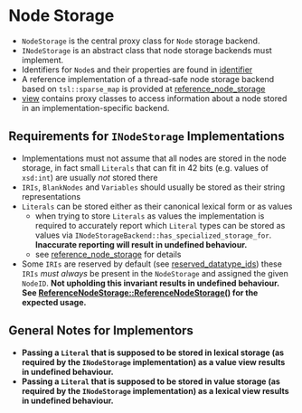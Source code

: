 # Node Storage

- `NodeStorage` is the central proxy class for `Node` storage backend.
- `INodeStorage` is an abstract class that node storage backends must implement.
- Identifiers for `Node`s and their properties are found in [identifier](./identifier/README.md)
- A reference implementation of a thread-safe node storage backend based on `tsl::sparse_map` is provided
  at [reference_node_storage](./reference_node_storage)
- [view](./view/README.md) contains proxy classes to access information about a node stored in an implementation-specific
  backend. 

## Requirements for `INodeStorage` Implementations

- Implementations must not assume that all nodes are stored in the node storage,
  in fact small `Literals` that can fit in 42 bits (e.g. values of `xsd:int`) are usually _not_ stored there
- `IRIs`, `BlankNodes` and `Variables` should usually be stored
  as their string representations
- `Literals` can be stored either as their canonical lexical form or as values
  - when trying to store `Literals` as values the implementation is
    required to accurately report which `Literal` types can be stored as
    values via `INodeStorageBackend::has_specialized_storage_for`. **Inaccurate
    reporting will result in undefined behaviour.**
  - see [reference_node_storage](./reference_node_storage) for details
- Some `IRIs` are reserved by default (see [reserved_datatype_ids](../../datatypes/registry/FixedIdMappings.hpp))
  these `IRIs` _must always_ be present in the `NodeStorage` 
  and assigned the given `NodeID`. **Not upholding this invariant results in undefined behaviour.
  See [ReferenceNodeStorage::ReferenceNodeStorage()](reference_node_storage/ReferenceNodeStorageBackend.cpp)
  for the expected usage.**

## General Notes for Implementors

- **Passing a `Literal` that is supposed to be stored in lexical storage (as required by the `INodeStorage` implementation) 
  as a value view results in undefined behaviour.**
- **Passing a `Literal` that is supposed to be stored in value storage (as required by the `INodeStorage` implementation)
  as a lexical view results in undefined behaviour.**
